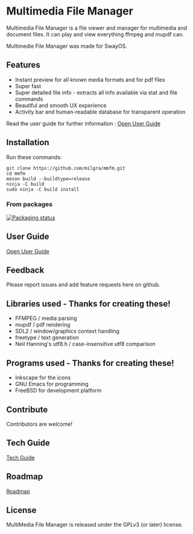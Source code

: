 # Multimedia File Manager

Multimedia File Manager is a file viewer and manager for multimedia and document files. It can play and view everything ffmpeg and mupdf can.

Multimedie File Manager was made for SwayOS.

## Features ##

- Instant preview for all known media formats and for pdf files
- Super fast
- Super detailed file info - extracts all info available via stat and file commands
- Beautiful and smooth UX experience
- Activity bar and human-readable database for transparent operation

Read the user guide for further information : [Open User Guide](doc/USER.md)

## Installation ##

Run these commands:

```
git clone https://github.com/milgra/mmfm.git
cd mmfm
meson build --buildtype=release
ninja -C build
sudo ninja -C build install
```
### From packages

[![Packaging status](https://repology.org/badge/tiny-repos/mmfm.svg)](https://repology.org/project/mmfm/versions)

## User Guide ##

[Open User Guide](doc/USER.md)

## Feedback ##

Please report issues and add feature requests here on github.

## Libraries used - Thanks for creating these! ##

- FFMPEG / media parsing
- mupdf / pdf rendering
- SDL2 / window/graphics context handling
- freetype / text generation
- Neil Hanning's utf8.h / case-insensitive utf8 comparison

## Programs used - Thanks for creating these! ##

- Inkscape for the icons
- GNU Emacs for programming
- FreeBSD for development platform

## Contribute ##

Contributors are welcome!

## Tech Guide ##

[Tech Guide](doc/TECH.md)

## Roadmap ##

[Roadmap](doc/ROAD.md)

## License ##

MultiMedia File Manager is released under the GPLv3 (or later) license.